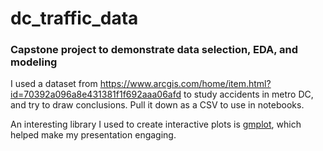 # dc_traffic_data

### Capstone project to demonstrate data selection, EDA, and modeling

I used a dataset from https://www.arcgis.com/home/item.html?id=70392a096a8e431381f1f692aaa06afd to study accidents in metro DC, and try to draw conclusions.  Pull it down as a CSV to use in notebooks.

An interesting library I used to create interactive plots is [gmplot](https://github.com/vgm64/gmplot), which helped make my presentation engaging.  

